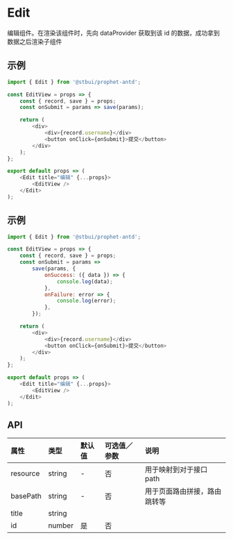 # Edit

编辑组件。在渲染该组件时，先向 dataProvider 获取到该 id 的数据，成功拿到数据之后渲染子组件

## 示例

```js
import { Edit } from '@stbui/prophet-antd';

const EditView = props => {
    const { record, save } = props;
    const onSubmit = params => save(params);

    return (
        <div>
            <div>{record.username}</div>
            <button onClick={onSubmit}>提交</button>
        </div>
    );
};

export default props => (
    <Edit title="编辑" {...props}>
        <EditView />
    </Edit>
);
```

## 示例

```js
import { Edit } from '@stbui/prophet-antd';

const EditView = props => {
    const { record, save } = props;
    const onSubmit = params =>
        save(params, {
            onSuccess: ({ data }) => {
                console.log(data);
            },
            onFailure: error => {
                console.log(error);
            },
        });

    return (
        <div>
            <div>{record.username}</div>
            <button onClick={onSubmit}>提交</button>
        </div>
    );
};

export default props => (
    <Edit title="编辑" {...props}>
        <EditView />
    </Edit>
);
```

## API

| 属性     | 类型   | 默认值 | 可选值／参数 | 说明                         |
| :------- | :----- | :----- | :----------- | :--------------------------- |
| resource | string | -      | 否           | 用于映射到对于接口 path      |
| basePath | string | -      | 否           | 用于页面路由拼接，路由跳转等 |
| title    | string |        |              |                              |
| id       | number | 是     | 否           |                              |
